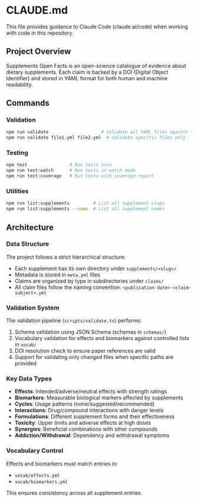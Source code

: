 # CLAUDE.md

This file provides guidance to Claude Code (claude.ai/code) when working with code in this repository.

## Project Overview

Supplements Open Facts is an open-science catalogue of evidence about dietary supplements. Each claim is backed by a DOI (Digital Object Identifier) and stored in YAML format for both human and machine readability.

## Commands

### Validation
```bash
npm run validate                    # Validate all YAML files against schemas
npm run validate file1.yml file2.yml  # Validate specific files only
```

### Testing
```bash
npm test                # Run tests once
npm run test:watch      # Run tests in watch mode
npm run test:coverage   # Run tests with coverage report
```

### Utilities
```bash
npm run list:supplements         # List all supplement slugs
npm run list:supplements --name  # List all supplement names
```

## Architecture

### Data Structure
The project follows a strict hierarchical structure:
- Each supplement has its own directory under `supplements/<slug>/`
- Metadata is stored in `meta.yml` files
- Claims are organized by type in subdirectories under `claims/`
- All claim files follow the naming convention: `<publication-date>-<claim-subject>.yml`

### Validation System
The validation pipeline (`scripts/validate.ts`) performs:
1. Schema validation using JSON Schema (schemas in `schemas/`)
2. Vocabulary validation for effects and biomarkers against controlled lists in `vocab/`
3. DOI resolution check to ensure paper references are valid
4. Support for validating only changed files when specific paths are provided

### Key Data Types
- **Effects**: Intended/adverse/neutral effects with strength ratings
- **Biomarkers**: Measurable biological markers affected by supplements
- **Cycles**: Usage patterns (none/suggested/recommended)
- **Interactions**: Drug/compound interactions with danger levels
- **Formulations**: Different supplement forms and their effectiveness
- **Toxicity**: Upper limits and adverse effects at high doses
- **Synergies**: Beneficial combinations with other compounds
- **Addiction/Withdrawal**: Dependency and withdrawal symptoms

### Vocabulary Control
Effects and biomarkers must match entries in:
- `vocab/effects.yml`
- `vocab/biomarkers.yml`

This ensures consistency across all supplement entries.